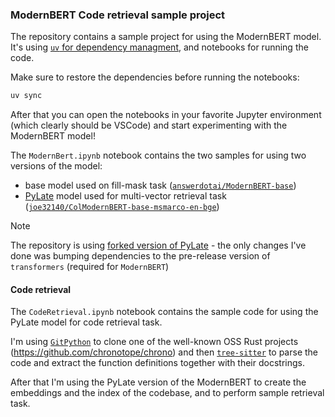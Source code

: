 ### ModernBERT Code retrieval sample project

The repository contains a sample project for using the ModernBERT model. It's using [`uv` for dependency managment](https://docs.astral.sh/uv/), and notebooks for running the code.

Make sure to restore the dependencies before running the notebooks:
```bash
uv sync
```

After that you can open the notebooks in your favorite Jupyter environment (which clearly should be VSCode) and start experimenting with the ModernBERT model!

The `ModernBert.ipynb` notebook contains the two samples for using two versions of the model:
* base model used on fill-mask task ([`answerdotai/ModernBERT-base`](https://huggingface.co/answerdotai/ModernBERT-base))
* [PyLate](https://github.com/lightonai/pylate) model used for multi-vector retrieval task ([`joe32140/ColModernBERT-base-msmarco-en-bge`](https://huggingface.co/joe32140/ColModernBERT-base-msmarco-en-bge))

> [!NOTE]
> The repository is using [forked version of PyLate](https://github.com/Krzysztof-Cieslak/pylate/pull/1) - the only changes I've done was bumping dependencies to the pre-release version of `transformers` (required for `ModernBERT`)

#### Code retrieval

The `CodeRetrieval.ipynb` notebook contains the sample code for using the PyLate model for code retrieval task.

I'm using [`GitPython`](https://github.com/gitpython-developers/GitPython) to clone one of the well-known OSS Rust projects (https://github.com/chronotope/chrono) and then [`tree-sitter`](https://tree-sitter.github.io/tree-sitter/index.html) to parse the code and extract the function definitions together with their docstrings.

After that I'm using the PyLate version of the ModernBERT to create the embeddings and the index of the codebase, and to perform sample retrieval task.